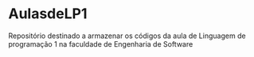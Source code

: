 # AulasdeLP1
Repositório destinado a armazenar os códigos da aula de Linguagem de programação 1 na faculdade de Engenharia de Software
